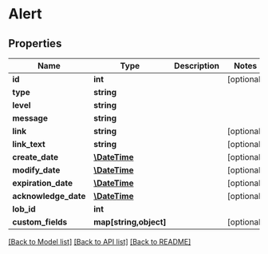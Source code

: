# Alert

## Properties
Name | Type | Description | Notes
------------ | ------------- | ------------- | -------------
**id** | **int** |  | [optional] 
**type** | **string** |  | 
**level** | **string** |  | 
**message** | **string** |  | 
**link** | **string** |  | [optional] 
**link_text** | **string** |  | [optional] 
**create_date** | [**\DateTime**](\DateTime.md) |  | [optional] 
**modify_date** | [**\DateTime**](\DateTime.md) |  | [optional] 
**expiration_date** | [**\DateTime**](\DateTime.md) |  | [optional] 
**acknowledge_date** | [**\DateTime**](\DateTime.md) |  | [optional] 
**lob_id** | **int** |  | 
**custom_fields** | **map[string,object]** |  | [optional] 

[[Back to Model list]](../README.md#documentation-for-models) [[Back to API list]](../README.md#documentation-for-api-endpoints) [[Back to README]](../README.md)


